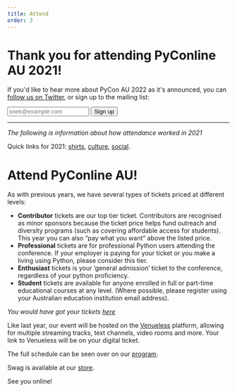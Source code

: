 ```yaml
---
title: Attend
order: 3
---
```


# Thank you for attending PyConline AU 2021!

If you'd like to hear more about PyCon AU 2022 as it's announced, you can <a href="https://twitter.com/PyConAU">follow us on Twitter</a>, or sign up to the mailing list:

<form method='post' action='https://lists.linux.org.au/mailman/subscribe/pycon-au-announce' class='mailing-list-signup-form'>
    <input type='email' name='email' required placeholder='snek@example.com'>
    <button type='submit'>
        Sign up
    </button>
</form>




---

*The following is information about how attendance worked in 2021*


Quick links for 2021: [shirts](/shirt), [culture](/culture), [social](/social). 


# Attend PyConline AU!


As with previous years, we have several types of tickets priced at different levels:

- **Contributor** tickets are our top tier ticket. Contributors are recognised as minor sponsors because the ticket price helps fund outreach and diversity programs (such as covering affordable access for students). This year you can also “pay what you want” above the listed price.
- **Professional** tickets are for professional Python users attending the conference. If your employer is paying for your ticket or you make a living using Python, please consider this tier.
- **Enthusiast** tickets is your ‘general admission’ ticket to the conference, regardless of your python proficiency.
- **Student** tickets are available for anyone enrolled in full or part-time  educational courses at any level. (Where possible, please register using your Australian education institution email address).

*You would have got your tickets [here](https://pretix.eu/pyconau/online2021/)*

Like last year, our event will be hosted on the [Venueless](https://venueless.org/en/) platform, allowing for multiple streaming tracks, text channels, video rooms and more. Your link to Venueless will be on your digital ticket.

The full schedule can be seen over on our [program](/program/). 

Swag is available at our [store](/shirt).

See you online!
